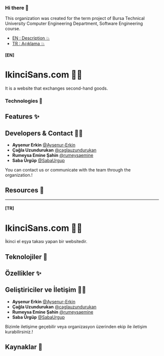 ### Hi there 👋
This organization was created for the term project of Bursa Technical University Computer Engineering Department, Software Engineering course.

- [EN : Description :boom:](#en)  
- [TR : Açıklama :boom:](#tr)

 #### [EN]
# IkinciSans.com 🌈🍀
It is a website that exchanges second-hand goods.

### Technologies 🧩

## Features ✨ 

## Developers & Contact  👩‍💻

- **Ayşenur Erkin** [@Aysenur-Erkin](https://github.com/Aysenur-Erkin)
- **Çağla Uzundurukan** [@caglauzundurukan](https://github.com/caglauzundurukan)
- **Rumeysa Emine Şahin** [@rumeysaemine](https://github.com/rumeysaemine)
- **Saba Ürgüp** [@SabaUrgup](https://github.com/SabaUrgup) 

You can contact us or communicate with the team through the organization.!

## Resources 📑


****

 #### [TR]
# IkinciSans.com 🌈🍀
İkinci el eşya takası yapan bir websitedir.

## Teknolojiler 🧩

## Özellikler ✨

## Geliştiriciler ve İletişim  👩‍💻

- **Ayşenur Erkin** [@Aysenur-Erkin](https://github.com/Aysenur-Erkin)
- **Çağla Uzundurukan** [@caglauzundurukan](https://github.com/caglauzundurukan)
- **Rumeysa Emine Şahin** [@rumeysaemine](https://github.com/rumeysaemine)
- **Saba Ürgüp** [@SabaUrgup](https://github.com/SabaUrgup) 

Bizimle iletişime geçebilir veya organizasyon üzerinden ekip ile iletişim kurabilirsiniz.!

## Kaynaklar 📑
